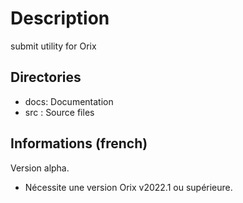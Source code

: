 # Description
submit utility for Orix

## Directories
- docs: Documentation
- src : Source files

## Informations (french)
Version alpha.

- Nécessite une version Orix v2022.1 ou supérieure.

